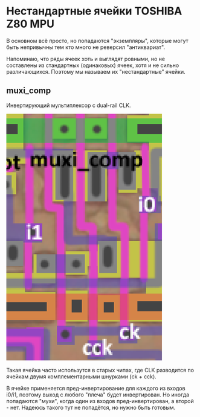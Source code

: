 # Нестандартные ячейки TOSHIBA Z80 MPU

В основном всё просто, но попадаются "экземпляры", которые могут быть непривычны тем кто много не реверсил "антиквариат".

Напоминаю, что ряды ячеек хоть и выглядят ровными, но не составлены из стандартных (одинаковых) ячеек, хотя и не сильно различающихся. Поэтому мы называем их "нестандартные" ячейки.

## muxi_comp

Инвертирующий мультиплексор с dual-rail CLK.

![muxi_comp](imgstore/muxi_comp.png)

Такая ячейка часто использутся в старых чипах, где CLK разводится по ячейкам двумя комплементарными шнурками (ck + cck).

В ячейке применяется пред-инвертирование для каждого из входов i0/i1, поэтому выход с любого "плеча" будет инвертирован. Но иногда попадаются "мухи", когда один из входов пред-инвертирован, а второй - нет. Надеюсь такого тут не попадётся, но нужно быть готовым.
